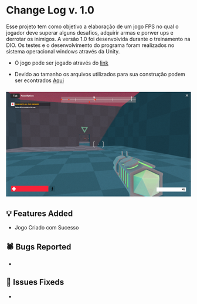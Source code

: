 # Change Log v. 1.0
Esse projeto tem como objetivo a elaboração de um jogo FPS no qual o jogador deve superar alguns desafios, adquirir armas e porwer ups e derrotar os inimigos. A versão 1.0 foi desenvolvida durante o treinamento na DIO. Os testes e o desenvolvimento do programa foram realizados no sistema operacional windows através da Unity.

- O jogo pode ser jogado através do [link]([https://play.unity.com/mg/fps/webgl-builds-380714](https://faker-zero.itch.io/my-first-fps))

- Devido ao tamanho os arquivos utilizados para sua construção podem ser econtrados [Aqui](https://mega.nz/folder/tbgT2JDC#d0hx9IYcq07SutFhdBpQRg)

### <img src="https://github.com/Igor-Wolf/Meu-Primeiro-Jogo-FPS/blob/main/My%20First%20FPS%20-%20Unity%20Play.png" width="1000">

## 💡 Features Added

- Jogo Criado com Sucesso
  

## 🕷️ Bugs Reported

-

## 🔧 Issues Fixeds

- 
